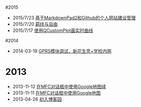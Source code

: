 #2015















- 2015/7/23 [基于MarkdownPad2和Github的个人网站建设管理](article/基于MarkdownPad2和Github的个人网站建设管理.html)
- 2015/7/20 [羁绊与自由](article/羁绊与自由.html)
- 2015/7/17 [使用QCustomPlot画实时曲线](article/使用QCustomPlot画实时曲线.html)

#2014
- 2014-03-19 [GPRS模块调试，新花生壳+学校内网](article/GPRS模块调试，新花生壳+学校内网.html)

# 2013
- 2013-11-12 [在MFC对话框中使用Google地图续](article/在MFC对话框中使用Google地图续.html)
- 2013-11-11 [在MFC对话框中使用Google地图](article/在MFC对话框中使用Google地图.html)
- 2013-04-26 [初入博客园](article/初入博客园.html)

